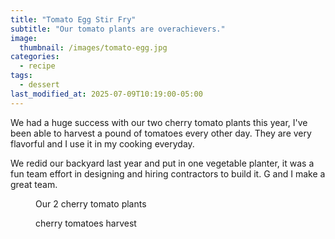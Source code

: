 ```yaml
---
title: "Tomato Egg Stir Fry"
subtitle: "Our tomato plants are overachievers."
image: 
  thumbnail: /images/tomato-egg.jpg
categories:
  - recipe
tags:
  - dessert
last_modified_at: 2025-07-09T10:19:00-05:00
---
```


We had a huge success with our two cherry tomato plants this year, I've been able to harvest a pound of tomatoes every other day. They are very flavorful and I use it in my cooking everyday. 

We redid our backyard last year and put in one vegetable planter, it was a fun team effort in designing and hiring contractors to build it. G and I make a great team.

<figure class="align-left">
  <a href="#"><img src="{{ '/images/tomato-plant.jpg' | absolute_url }}" alt=""></a>
  <figcaption>Our 2 cherry tomato plants</figcaption>
</figure> 

<figure class="align-left">
  <a href="#"><img src="{{ '/images/tomatoes.jpg' | absolute_url }}" alt=""></a>
  <figcaption>cherry tomatoes harvest</figcaption>
</figure> 